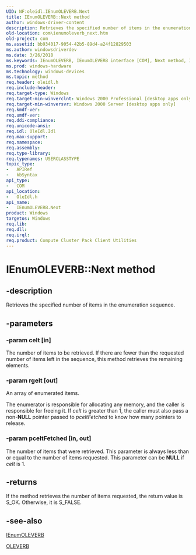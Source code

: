 ```yaml
---
UID: NF:oleidl.IEnumOLEVERB.Next
title: IEnumOLEVERB::Next method
author: windows-driver-content
description: Retrieves the specified number of items in the enumeration sequence.
old-location: com\ienumoleverb_next.htm
old-project: com
ms.assetid: bb934017-9054-42b5-89d4-a24f12829503
ms.author: windowsdriverdev
ms.date: 3/26/2018
ms.keywords: IEnumOLEVERB, IEnumOLEVERB interface [COM], Next method, IEnumOLEVERB::Next, Next method [COM], Next method [COM], IEnumOLEVERB interface, Next,IEnumOLEVERB.Next, _ole_ienumoleverb_next, com.ienumoleverb_next, oleidl/IEnumOLEVERB::Next
ms.prod: windows-hardware
ms.technology: windows-devices
ms.topic: method
req.header: oleidl.h
req.include-header: 
req.target-type: Windows
req.target-min-winverclnt: Windows 2000 Professional [desktop apps only]
req.target-min-winversvr: Windows 2000 Server [desktop apps only]
req.kmdf-ver: 
req.umdf-ver: 
req.ddi-compliance: 
req.unicode-ansi: 
req.idl: OleIdl.Idl
req.max-support: 
req.namespace: 
req.assembly: 
req.type-library: 
req.typenames: USERCLASSTYPE
topic_type:
-	APIRef
-	kbSyntax
api_type:
-	COM
api_location:
-	OleIdl.h
api_name:
-	IEnumOLEVERB.Next
product: Windows
targetos: Windows
req.lib: 
req.dll: 
req.irql: 
req.product: Compute Cluster Pack Client Utilities
---
```


# IEnumOLEVERB::Next method


## -description


Retrieves the specified number of items in the enumeration sequence.


## -parameters




### -param celt [in]

The number of items to be retrieved. If there are fewer than the requested number of items left in the sequence, this method retrieves the remaining elements.


### -param rgelt [out]

An array of enumerated items.

The enumerator is responsible for allocating any memory, and the caller is responsible for freeing it. If <i>celt</i> is greater than 1, the caller must also pass a non-<b>NULL</b> pointer passed to <i>pceltFetched</i> to know how many pointers to release.


### -param pceltFetched [in, out]

The number of items that were retrieved. This parameter is always less than or equal to the number of items requested. This parameter can be <b>NULL</b> if <i>celt</i> is 1.


## -returns



If the method retrieves the number of items requested, the return value is S_OK. Otherwise, it is S_FALSE.




## -see-also




<a href="https://msdn.microsoft.com/fc9b3474-6f56-4274-af7d-72e0920c0457">IEnumOLEVERB</a>



<a href="https://msdn.microsoft.com/657e3cc3-67fb-4458-8dad-f2a31df1b631">OLEVERB</a>
 

 

